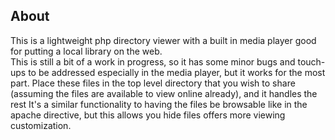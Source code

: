 ## About

This is a lightweight php directory viewer with a built in media player good for putting a local library on the web.  
This is still a bit of a work in progress, so it has some minor bugs and touch-ups to be addressed especially in the media player, but it works for the most part.
Place these files in the top level directory that you wish to share (assuming the files are available to view online already), and it handles the rest
It's a similar functionality to having the files be browsable like in the apache directive, but this allows you hide files offers more viewing customization.

